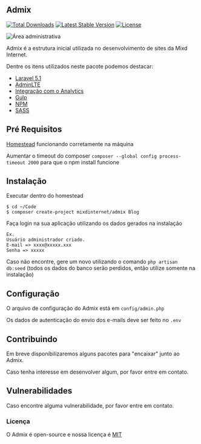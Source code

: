 ## Admix

[![Total Downloads](https://poser.pugx.org/mixdinternet/admix/d/total.svg)](https://packagist.org/packages/mixdinternet/admix)
[![Latest Stable Version](https://poser.pugx.org/mixdinternet/admix/v/stable.svg)](https://packagist.org/packages/mixdinternet/admix)
[![License](https://poser.pugx.org/mixdinternet/admix/license.svg)](https://packagist.org/packages/mixdinternet/admix)

![Área administrativa](http://mixd.com.br/github/52218e3bd3237b4720cf1e6a0894e511.png "Área administrativa")

Admix é a estrutura inicial utilizada no desenvolvimento de sites da Mixd Internet.

Dentre os itens utilizados neste pacote podemos destacar:
* [Laravel 5.1](https://laravel.com/docs/5.1)
* [AdminLTE](https://almsaeedstudio.com/themes/AdminLTE/index.html)
* [Integração com o Analytics](https://github.com/spatie/laravel-analytics)
* [Gulp](http://gulpjs.com/)
* [NPM](https://www.npmjs.com/)
* [SASS](http://sass-lang.com/)

## Pré Requisitos
[Homestead](https://laravel.com/docs/5.1/homestead) funcionando corretamente na máquina

Aumentar o timeout do composer `composer --global config process-timeout 2000` para que o npm install funcione

## Instalação
Executar dentro do homestead

```
$ cd ~/Code
$ composer create-project mixdinternet/admix Blog
```
Faça login na sua aplicação utilizando os dados gerados na instalação
```
Ex.
Usuário administrador criado.
E-mail => xxxx@xxxxx.xxx
Senha => xxxxx
```

Caso não encontre, gere um novo utilizando o comando
`php artisan db:seed`
(todos os dados do banco serão perdidos, então utilize somente na instalação)

## Configuração
O arquivo de configuração do Admix está em `config/admin.php`

Os dados de autenticação do envio dos e-mails deve ser feito no `.env`

## Contribuindo

Em breve disponibilizaremos alguns pacotes para "encaixar" junto ao Admix.

Caso tenha interesse em desenvolver algum, por favor entre em contato.

## Vulnerabilidades

Caso encontre alguma vulnerabilidade, por favor entre em contato.

### Licença

O Admix é open-source e nossa licença é [MIT](http://opensource.org/licenses/MIT)
